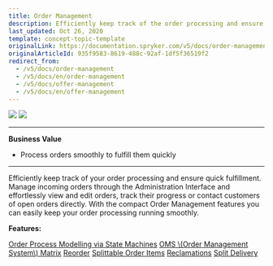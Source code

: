 ```yaml
---
title: Order Management
description: Efficiently keep track of the order processing and ensure quick fulfillment. With the Order Management, you can keep your order processing running smoothly.
last_updated: Oct 26, 2020
template: concept-topic-template
originalLink: https://documentation.spryker.com/v5/docs/order-management
originalArticleId: 935f9583-8619-488c-92af-1df5f36519f2
redirect_from:
  - /v5/docs/order-management
  - /v5/docs/en/order-management
  - /v5/docs/offer-management
  - /v5/docs/en/offer-management
---
```


<div class='feature-text'>
    <div class='feature-images'>
    <img class="light-mode" src="https://spryker.s3.eu-central-1.amazonaws.com/docs/Document+360/Capabilities+icons/light/Order+Management.svg"/>
    <img class="dark-mode" src="https://spryker.s3.eu-central-1.amazonaws.com/docs/Document+360/Capabilities+icons/dark/Order+Management.svg"/>
    </div>
    <div class="feature-text-wrap">

***
**Business Value**
* Process orders smoothly to fulfill them quickly
***
        
Efficiently keep track of your order processing and ensure quick fulfillment. Manage incoming orders through the Administration Interface and effortlessly view and edit orders, track their progress or contact customers of open orders directly. With the compact Order Management features you can easily keep your order processing running smoothly.
</div>
</div>

**Features:**
<div>
<a class="feature-link" href="https://documentation.spryker.com/v5/docs/en/order-process-modelling-state-machines">Order Process Modelling via State Machines</a> 
<a class="feature-link" href="https://documentation.spryker.com/v5/docs/en/oms-matrix">OMS \(Order Management System\) Matrix</a>
<a class="feature-link" href="https://documentation.spryker.com/v5/docs/en/reorder">Reorder</a>
<!---<a class="feature-link" href="https://documentation.spryker.com/v5/docs/en/order-processing">Order Processing</a>-->
<a class="feature-link" href="https://documentation.spryker.com/v5/docs/en/splittable-order-items">Splittable Order Items</a>
<a class="feature-link" href="https://documentation.spryker.com/v5/docs/en/reclamations-201903">Reclamations</a>
<a class="feature-link" href="https://documentation.spryker.com/v5/docs/en/split-delivery">Split Delivery</a>
    </div>
